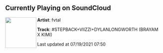 ## Currently Playing on SoundCloud

[<img align="left" width="100" src="https://i1.sndcdn.com/artworks-7n7VWbpFCv5puWUB-wRwTmg-t500x500.jpg">](https://soundcloud.com/fvtl/stepback-viizzi-dylanlongworth)

**Artist**: fvtal 

**Track**: #STEPBACK+VIIZZI+DYLANLONGWORTH (BRAYAM X KIMI)

Last updated at 07/19/2021 07:50

